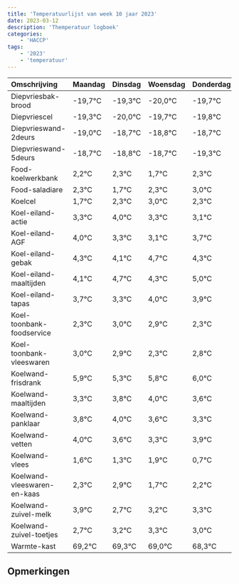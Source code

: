 ```yaml
---
title: 'Temperatuurlijst van week 10 jaar 2023'
date: 2023-03-12
description: 'Themperatuur logboek'
categories:
    - 'HACCP'
tags:
    - '2023'
    - 'temperatuur'
---
```

|Omschrijving|Maandag|Dinsdag|Woensdag|Donderdag|Vrijdag|Zaterdag|Zondag|
|:---|:---|:---|:---|:---|:---|:---|:---|
|Diepvriesbak-brood|-19,7°C|-19,3°C|-20,0°C|-19,7°C|-19,8°C|-19,7°C|-20,3°C|
|Diepvriescel|-19,3°C|-20,0°C|-19,7°C|-19,8°C|-19,7°C|-20,3°C|-19,7°C|
|Diepvrieswand-2deurs|-19,0°C|-18,7°C|-18,8°C|-18,7°C|-19,3°C|-18,7°C|-18,0°C|
|Diepvrieswand-5deurs|-18,7°C|-18,8°C|-18,7°C|-19,3°C|-18,7°C|-18,0°C|-18,7°C|
|Food-koelwerkbank|2,2°C|2,3°C|1,7°C|2,3°C|3,0°C|2,3°C|2,1°C|
|Food-saladiare|2,3°C|1,7°C|2,3°C|3,0°C|2,3°C|2,1°C|2,7°C|
|Koelcel|1,7°C|2,3°C|3,0°C|2,3°C|2,1°C|2,7°C|2,3°C|
|Koel-eiland-actie|3,3°C|4,0°C|3,3°C|3,1°C|3,7°C|3,3°C|4,0°C|
|Koel-eiland-AGF|4,0°C|3,3°C|3,1°C|3,7°C|3,3°C|4,0°C|3,9°C|
|Koel-eiland-gebak|4,3°C|4,1°C|4,7°C|4,3°C|5,0°C|4,9°C|4,3°C|
|Koel-eiland-maaltijden|4,1°C|4,7°C|4,3°C|5,0°C|4,9°C|4,3°C|4,8°C|
|Koel-eiland-tapas|3,7°C|3,3°C|4,0°C|3,9°C|3,3°C|3,8°C|4,0°C|
|Koel-toonbank-foodservice|2,3°C|3,0°C|2,9°C|2,3°C|2,8°C|3,0°C|2,6°C|
|Koel-toonbank-vleeswaren|3,0°C|2,9°C|2,3°C|2,8°C|3,0°C|2,6°C|2,3°C|
|Koelwand-frisdrank|5,9°C|5,3°C|5,8°C|6,0°C|5,6°C|5,3°C|5,9°C|
|Koelwand-maaltijden|3,3°C|3,8°C|4,0°C|3,6°C|3,3°C|3,9°C|2,7°C|
|Koelwand-panklaar|3,8°C|4,0°C|3,6°C|3,3°C|3,9°C|2,7°C|3,2°C|
|Koelwand-vetten|4,0°C|3,6°C|3,3°C|3,9°C|2,7°C|3,2°C|3,3°C|
|Koelwand-vlees|1,6°C|1,3°C|1,9°C|0,7°C|1,2°C|1,3°C|1,0°C|
|Koelwand-vleeswaren-en-kaas|2,3°C|2,9°C|1,7°C|2,2°C|2,3°C|2,0°C|1,3°C|
|Koelwand-zuivel-melk|3,9°C|2,7°C|3,2°C|3,3°C|3,0°C|2,3°C|3,3°C|
|Koelwand-zuivel-toetjes|2,7°C|3,2°C|3,3°C|3,0°C|2,3°C|3,3°C|3,3°C|
|Warmte-kast|69,2°C|69,3°C|69,0°C|68,3°C|69,3°C|69,3°C|69,6°C|

## Opmerkingen


